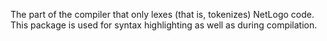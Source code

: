 The part of the compiler that only lexes (that is, tokenizes) NetLogo code. This package is used for syntax highlighting as well as during compilation.
